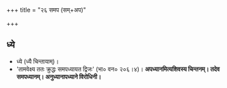 +++
title = "२६ समप (सम्+अप)"

+++

## ध्ये
- ध्ये (ध्यै चिन्तायाम्)।
- 'तामवेक्ष्य ततः क्रुद्धः समपध्यायत द्विजः' (भा० वन० २०६।४)। **अपध्यानमित्यशिवस्य चिन्तनम्। तदेव समपध्यानम्। अनुध्यानापध्याने विरोधिनी।**
